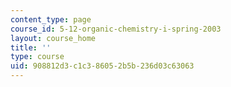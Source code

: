 ```yaml
---
content_type: page
course_id: 5-12-organic-chemistry-i-spring-2003
layout: course_home
title: ''
type: course
uid: 908812d3-c1c3-8605-2b5b-236d03c63063
---
```

